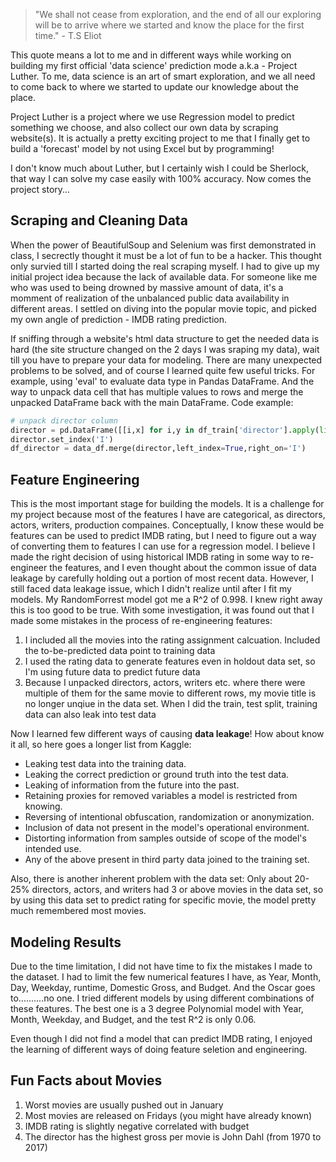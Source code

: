 
> "We shall not cease from exploration, and the end of all our exploring will be to arrive where we started and know the place for the first time." - T.S Eliot

This quote means a lot to me and in different ways while working on building my first official 'data science' prediction mode a.k.a - Project Luther. To me, data science is an art of smart exploration, and we all need to come back to where we started to update our knowledge about the place.

Project Luther is a project where we use Regression model to predict something we choose, and also collect our own data by scraping website(s). It is actually a pretty exciting project to me that I finally get to build a 'forecast' model by not using Excel but by programming!

I don't know much about Luther, but I certainly wish I could be Sherlock, that way I can solve my case easily with 100% accuracy. Now comes the project story...

## Scraping and Cleaning Data
When the power of BeautifulSoup and Selenium was first demonstrated in class, I secrectly thought it must be a lot of fun to be a hacker. This thought only survied till I started doing the real scraping myself. I had to give up my initial project idea because the lack of available data. For someone like me who was used to being drowned by massive amount of data, it's a momment of realization of the unbalanced public data availability in different areas. I settled on diving into the popular movie topic, and picked my own angle of prediction - IMDB rating prediction.

If sniffing through a website's html data structure to get the needed data is hard (the site structure changed on the 2 days I was sraping my data), wait till you have to prepare your data for modeling. There are many unexpected problems to be solved, and of course I learned quite few useful tricks. For example, using 'eval' to evaluate data type in Pandas DataFrame. And the way to unpack data cell that has multiple values to rows and merge the unpacked DataFrame back with the main DataFrame. Code example:

```python
# unpack director column
director = pd.DataFrame([[i,x] for i,y in df_train['director'].apply(list).items() for x in y],columns=['I','director'])
director.set_index('I')
df_director = data_df.merge(director,left_index=True,right_on='I')
```
## Feature Engineering
This is the most important stage for building the models. It is a challenge for my project because most of the features I have are categorical, as directors, actors, writers, production compaines. Conceptually, I know these would be features can be used to predict IMDB rating, but I need to figure out a way of converting them to features I can use for a regression model. I believe I made the right decision of using historical IMDB rating in some way to re-engineer the features, and I even thought about the common issue of data leakage by carefully holding out a portion of most recent data. However, I still faced data leakage issue, which I didn't realize until after I fit my models. My RandomForrest model got me a R^2 of 0.998. I knew right away this is too good to be true. With some investigation, it was found out that I made some mistakes in the process of re-engineering features:
1. I included all the movies into the rating assignment calcuation. Included the to-be-predicted data point to training data
2. I used the rating data to generate features even in holdout data set, so I'm using future data to predict future data
3. Because I unpacked directors, actors, writers etc. where there were multiple of them for the same movie to different rows, my movie title is no longer unqiue in the data set. When I did the train, test split, training data can also leak into test data

Now I learned few different ways of causing **data leakage**! How about know it all, so here goes a longer list from Kaggle:
* Leaking test data into the training data.
* Leaking the correct prediction or ground truth into the test data.
* Leaking of information from the future into the past.
* Retaining proxies for removed variables a model is restricted from knowing.
* Reversing of intentional obfuscation, randomization or anonymization.
* Inclusion of data not present in the model's operational environment.
* Distorting information from samples outside of scope of the model's intended use.
* Any of the above present in third party data joined to the training set.

Also, there is another inherent problem with the data set:
Only about 20-25% directors, actors, and writers had 3 or above movies in the data set, so by using this data set to predict rating for specific movie, the model pretty much remembered most movies.

## Modeling Results
Due to the time limitation, I did not have time to fix the mistakes I made to the dataset. I had to limit the few numerical features I have, as Year, Month, Day, Weekday, runtime, Domestic Gross, and Budget. And the Oscar goes to..........no one. I tried different models by using different combinations of these features. The best one is a 3 degree Polynomial model with Year, Month, Weekday, and Budget, and the test R^2 is only 0.06.

Even though I did not find a model that can predict IMDB rating, I enjoyed the learning of different ways of doing feature seletion and engineering.

## Fun Facts about Movies
1. Worst movies are usually pushed out in January
2. Most movies are released on Fridays (you might have already known)
3. IMDB rating is slightly negative correlated with budget
4. The director has the highest gross per movie is John Dahl (from 1970 to 2017)
